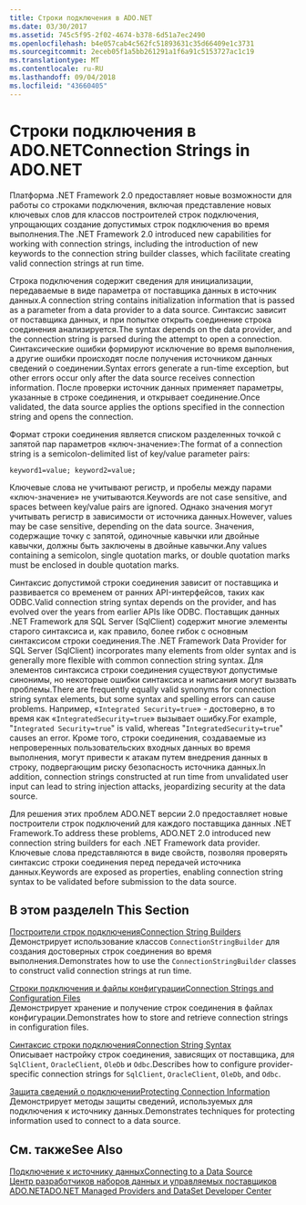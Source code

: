 ```yaml
---
title: Строки подключения в ADO.NET
ms.date: 03/30/2017
ms.assetid: 745c5f95-2f02-4674-b378-6d51a7ec2490
ms.openlocfilehash: b4e057cab4c562fc51893631c35d66409e1c3731
ms.sourcegitcommit: 2eceb05f1a5bb261291a1f6a91c5153727ac1c19
ms.translationtype: MT
ms.contentlocale: ru-RU
ms.lasthandoff: 09/04/2018
ms.locfileid: "43660405"
---
```

# <a name="connection-strings-in-adonet"></a><span data-ttu-id="3cbb9-102">Строки подключения в ADO.NET</span><span class="sxs-lookup"><span data-stu-id="3cbb9-102">Connection Strings in ADO.NET</span></span>
<span data-ttu-id="3cbb9-103">Платформа .NET Framework 2.0 предоставляет новые возможности для работы со строками подключения, включая представление новых ключевых слов для классов построителей строк подключения, упрощающих создание допустимых строк подключения во время выполнения.</span><span class="sxs-lookup"><span data-stu-id="3cbb9-103">The .NET Framework 2.0 introduced new capabilities for working with connection strings, including the introduction of new keywords to the connection string builder classes, which facilitate creating valid connection strings at run time.</span></span>  
  
 <span data-ttu-id="3cbb9-104">Строка подключения содержит сведения для инициализации, передаваемые в виде параметра от поставщика данных в источник данных.</span><span class="sxs-lookup"><span data-stu-id="3cbb9-104">A connection string contains initialization information that is passed as a parameter from a data provider to a data source.</span></span> <span data-ttu-id="3cbb9-105">Синтаксис зависит от поставщика данных, и при попытке открыть соединение строка соединения анализируется.</span><span class="sxs-lookup"><span data-stu-id="3cbb9-105">The syntax depends on the data provider, and the connection string is parsed during the attempt to open a connection.</span></span> <span data-ttu-id="3cbb9-106">Синтаксические ошибки формируют исключение во время выполнения, а другие ошибки происходят после получения источником данных сведений о соединении.</span><span class="sxs-lookup"><span data-stu-id="3cbb9-106">Syntax errors generate a run-time exception, but other errors occur only after the data source receives connection information.</span></span> <span data-ttu-id="3cbb9-107">После проверки источник данных применяет параметры, указанные в строке соединения, и открывает соединение.</span><span class="sxs-lookup"><span data-stu-id="3cbb9-107">Once validated, the data source applies the options specified in the connection string and opens the connection.</span></span>  
  
 <span data-ttu-id="3cbb9-108">Формат строки соединения является списком разделенных точкой с запятой пар параметров «ключ-значение»:</span><span class="sxs-lookup"><span data-stu-id="3cbb9-108">The format of a connection string is a semicolon-delimited list of key/value parameter pairs:</span></span>  
  
 `keyword1=value; keyword2=value;`  
  
 <span data-ttu-id="3cbb9-109">Ключевые слова не учитывают регистр, и пробелы между парами «ключ-значение» не учитываются.</span><span class="sxs-lookup"><span data-stu-id="3cbb9-109">Keywords are not case sensitive, and spaces between key/value pairs are ignored.</span></span> <span data-ttu-id="3cbb9-110">Однако значения могут учитывать регистр в зависимости от источника данных.</span><span class="sxs-lookup"><span data-stu-id="3cbb9-110">However, values may be case sensitive, depending on the data source.</span></span> <span data-ttu-id="3cbb9-111">Значения, содержащие точку с запятой, одиночные кавычки или двойные кавычки, должны быть заключены в двойные кавычки.</span><span class="sxs-lookup"><span data-stu-id="3cbb9-111">Any values containing a semicolon, single quotation marks, or double quotation marks must be enclosed in double quotation marks.</span></span>  
  
 <span data-ttu-id="3cbb9-112">Синтаксис допустимой строки соединения зависит от поставщика и развивается со временем от ранних API-интерфейсов, таких как ODBC.</span><span class="sxs-lookup"><span data-stu-id="3cbb9-112">Valid connection string syntax depends on the provider, and has evolved over the years from earlier APIs like ODBC.</span></span> <span data-ttu-id="3cbb9-113">Поставщик данных .NET Framework для SQL Server (SqlClient) содержит многие элементы старого синтаксиса и, как правило, более гибок с основным синтаксисом строки соединения.</span><span class="sxs-lookup"><span data-stu-id="3cbb9-113">The .NET Framework Data Provider for SQL Server (SqlClient) incorporates many elements from older syntax and is generally more flexible with common connection string syntax.</span></span> <span data-ttu-id="3cbb9-114">Для элементов синтаксиса строки соединения существуют допустимые синонимы, но некоторые ошибки синтаксиса и написания могут вызвать проблемы.</span><span class="sxs-lookup"><span data-stu-id="3cbb9-114">There are frequently equally valid synonyms for connection string syntax elements, but some syntax and spelling errors can cause problems.</span></span> <span data-ttu-id="3cbb9-115">Например, «`Integrated Security=true`» - достоверно, в то время как «`IntegratedSecurity=true`» вызывает ошибку.</span><span class="sxs-lookup"><span data-stu-id="3cbb9-115">For example, "`Integrated Security=true`" is valid, whereas "`IntegratedSecurity=true`" causes an error.</span></span> <span data-ttu-id="3cbb9-116">Кроме того, строки соединения, создаваемые из непроверенных пользовательских входных данных во время выполнения, могут привести к атакам путем внедрения данных в строку, подвергающим риску безопасность источника данных.</span><span class="sxs-lookup"><span data-stu-id="3cbb9-116">In addition, connection strings constructed at run time from unvalidated user input can lead to string injection attacks, jeopardizing security at the data source.</span></span>  
  
 <span data-ttu-id="3cbb9-117">Для решения этих проблем ADO.NET версии 2.0 предоставляет новые построители строк подключений для каждого поставщика данных .NET Framework.</span><span class="sxs-lookup"><span data-stu-id="3cbb9-117">To address these problems, ADO.NET 2.0 introduced new connection string builders for each .NET Framework data provider.</span></span> <span data-ttu-id="3cbb9-118">Ключевые слова представляются в виде свойств, позволяя проверять синтаксис строки соединения перед передачей источника данных.</span><span class="sxs-lookup"><span data-stu-id="3cbb9-118">Keywords are exposed as properties, enabling connection string syntax to be validated before submission to the data source.</span></span>  
  
## <a name="in-this-section"></a><span data-ttu-id="3cbb9-119">В этом разделе</span><span class="sxs-lookup"><span data-stu-id="3cbb9-119">In This Section</span></span>  
 [<span data-ttu-id="3cbb9-120">Построители строк подключения</span><span class="sxs-lookup"><span data-stu-id="3cbb9-120">Connection String Builders</span></span>](../../../../docs/framework/data/adonet/connection-string-builders.md)  
 <span data-ttu-id="3cbb9-121">Демонстрирует использование классов `ConnectionStringBuilder` для создания достоверных строк соединения во время выполнения.</span><span class="sxs-lookup"><span data-stu-id="3cbb9-121">Demonstrates how to use the `ConnectionStringBuilder` classes to construct valid connection strings at run time.</span></span>  
  
 [<span data-ttu-id="3cbb9-122">Строки подключения и файлы конфигурации</span><span class="sxs-lookup"><span data-stu-id="3cbb9-122">Connection Strings and Configuration Files</span></span>](../../../../docs/framework/data/adonet/connection-strings-and-configuration-files.md)  
 <span data-ttu-id="3cbb9-123">Демонстрирует хранение и получение строк соединения в файлах конфигурации.</span><span class="sxs-lookup"><span data-stu-id="3cbb9-123">Demonstrates how to store and retrieve connection strings in configuration files.</span></span>  
  
 [<span data-ttu-id="3cbb9-124">Синтаксис строки подключения</span><span class="sxs-lookup"><span data-stu-id="3cbb9-124">Connection String Syntax</span></span>](../../../../docs/framework/data/adonet/connection-string-syntax.md)  
 <span data-ttu-id="3cbb9-125">Описывает настройку строк соединения, зависящих от поставщика, для `SqlClient`, `OracleClient`, `OleDb` и `Odbc`.</span><span class="sxs-lookup"><span data-stu-id="3cbb9-125">Describes how to configure provider-specific connection strings for `SqlClient`, `OracleClient`, `OleDb`, and `Odbc`.</span></span>  
  
 [<span data-ttu-id="3cbb9-126">Защита сведений о подключении</span><span class="sxs-lookup"><span data-stu-id="3cbb9-126">Protecting Connection Information</span></span>](../../../../docs/framework/data/adonet/protecting-connection-information.md)  
 <span data-ttu-id="3cbb9-127">Демонстрирует методы защиты сведений, используемых для подключения к источнику данных.</span><span class="sxs-lookup"><span data-stu-id="3cbb9-127">Demonstrates techniques for protecting information used to connect to a data source.</span></span>  
  
## <a name="see-also"></a><span data-ttu-id="3cbb9-128">См. также</span><span class="sxs-lookup"><span data-stu-id="3cbb9-128">See Also</span></span>  
 [<span data-ttu-id="3cbb9-129">Подключение к источнику данных</span><span class="sxs-lookup"><span data-stu-id="3cbb9-129">Connecting to a Data Source</span></span>](/cpp/data/odbc/connecting-to-a-data-source)  
 [<span data-ttu-id="3cbb9-130">Центр разработчиков наборов данных и управляемых поставщиков ADO.NET</span><span class="sxs-lookup"><span data-stu-id="3cbb9-130">ADO.NET Managed Providers and DataSet Developer Center</span></span>](https://go.microsoft.com/fwlink/?LinkId=217917)
